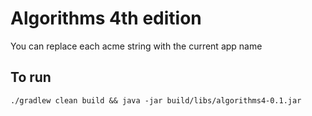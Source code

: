 # Algorithms 4th edition

You can replace each acme string with the current app name

## To run

    ./gradlew clean build && java -jar build/libs/algorithms4-0.1.jar


